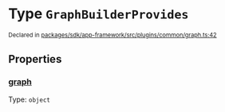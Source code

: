 # Type `GraphBuilderProvides`
<sub>Declared in [packages/sdk/app-framework/src/plugins/common/graph.ts:42](https://github.com/dxos/dxos/blob/88f322397/packages/sdk/app-framework/src/plugins/common/graph.ts#L42)</sub>




## Properties
### [graph](https://github.com/dxos/dxos/blob/88f322397/packages/sdk/app-framework/src/plugins/common/graph.ts#L43)
Type: <code>object</code>





